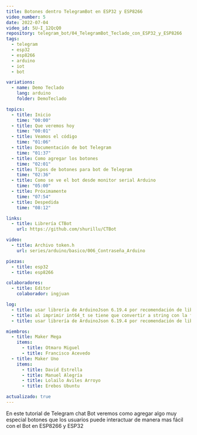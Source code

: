 ```yaml
---
title: Botones dentro TelegramBot en ESP32 y ESP8266
video_number: 5
date: 2022-07-04
video_id: 5U-I_12QcQ0
repository: telegram_bot/04_TelegramBot_Teclado_con_ESP32_y_ESP8266
tags:
  - telegram
  - esp32
  - esp8266
  - arduino
  - iot
  - bot

variations:
  - name: Demo Teclado
    lang: arduino
    folder: DemoTeclado

topics:
  - title: Inicio
    time: "00:00"
  - title: Que veremos hoy
    time: "00:01"
  - title: Veamos el código
    time: "01:06"
  - title: Documentación de bot Telegram
    time: "01:37"
  - title: Como agregar los botones
    time: "02:01"
  - title: Tipos de botones para bot de Telegram
    time: "02:36"
  - title: Como se ve el bot desde monitor serial Arduino
    time: "05:00"
  - title: Próximamente
    time: "07:54"
  - title: Despedida
    time: "08:12"

links:
  - title: Librería CTBot
    url: https://github.com/shurillu/CTBot

video:
  - title: Archivo token.h
    url: series/arduino/basico/006_Contraseña_Arduino

piezas:
  - title: esp32
  - title: esp8266

colaboradores:
  - title: Editor
    colaborador: ingjuan

log:
  - title: usar librería de ArduinoJson 6.19.4 por recomendación de librería CTBot
  - title: al imprimir int64_t se tiene que convertir a string con la función int64ToAscii, toca importar la librería "Utilities.h" que viene de CTbot
  - title: usar librería de ArduinoJson 6.19.4 por recomendación de librería CTBot

miembros:
  - title: Maker Mega
    items:
      - title: Otmaro Miguel
      - title: Francisco Acevedo
  - title: Maker Uno
    items:
      - title: David Estrella
      - title: Manuel Alegría
      - title: Lolailo Aviles Arroyo
      - title: Erebos Ubuntu

actualizado: true
---
```


En este tutorial de Telegram chat Bot veremos como agregar algo muy especial botones que los usuarios puede interactuar de manera mas fácil con el Bot en ESP8266 y ESP32
